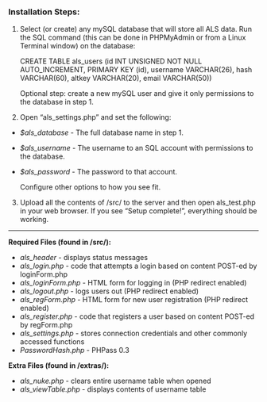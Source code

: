 ### **Installation Steps:** ###

1. Select (or create) any mySQL database that will store all ALS data. Run the SQL command (this can be done in PHPMyAdmin or from a Linux Terminal window) on the database:

    CREATE TABLE als\_users (id INT UNSIGNED NOT NULL AUTO_INCREMENT, PRIMARY KEY (id), username VARCHAR(26), hash VARCHAR(60), altkey VARCHAR(20), email VARCHAR(50))

    Optional step: create a new mySQL user and give it only permissions to the database in step 1.  
2. Open “als_settings.php” and set the following:

 - *$als\_database* - The full database name in step 1.  
 - *$als\_username* - The username to an SQL account with permissions to the database.  
 - *$als\_password* - The password to that account.  

    Configure other options to how you see fit.  
3. Upload all the contents of /src/ to the server and then open als_test.php in your web browser.
If you see “Setup complete!”, everything should be working.

----------


**Required Files (found in /src/):**

- *als\_header*       - displays status messages  
- *als\_login.php*        - code that attempts a login based on content POST-ed by loginForm.php  
- *als\_loginForm.php*    - HTML form for logging in (PHP redirect enabled)  
- *als\_logout.php*       - logs users out (PHP redirect enabled)  
- *als\_regForm.php*      - HTML form for new user registration (PHP redirect enabled)  
- *als\_register.php*     - code that registers a user based on content POST-ed by regForm.php  
- *als\_settings.php*     - stores connection credentials and other commonly accessed functions
- *PasswordHash.php*     - PHPass 0.3

**Extra Files (found in /extras/):**

- *als\_nuke.php* - clears entire username table when opened
- *als\_viewTable.php* - displays contents of username table